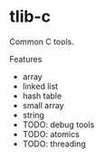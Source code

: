 # tlib-c
Common C tools.

Features
* array
* linked list
* hash table
* small array
* string
* TODO: debug tools
* TODO: atomics
* TODO: threading
